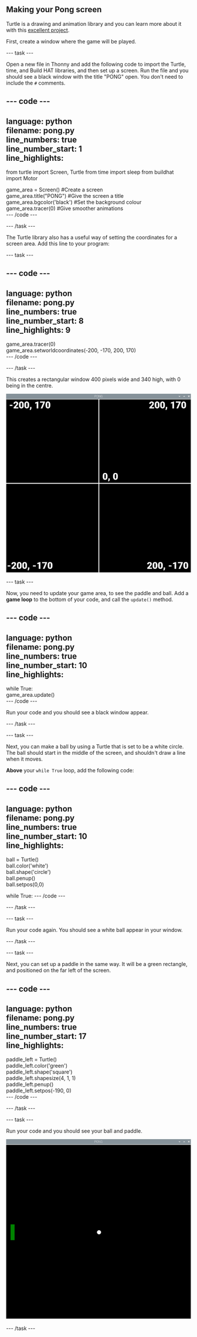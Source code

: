 ## Making your Pong screen

Turtle is a drawing and animation library and you can learn more about it with this [excellent project](https://projects.raspberrypi.org/en/projects/turtle-race). 


First, create a window where the game will be played. 

--- task ---

Open a new file in Thonny and add the following code to import the Turtle, time, and Build HAT libraries, and then set up a screen. Run the file and you should see a black window with the title "PONG" open. You don't need to include the `#` comments.

--- code ---
---
language: python   
filename: pong.py   
line_numbers: true   
line_number_start: 1  
line_highlights:   
---
from turtle import Screen, Turtle
from time import sleep 
from buildhat import Motor   

game_area = Screen() #Create a screen   
game_area.title("PONG") #Give the screen a title   
game_area.bgcolor('black') #Set the background colour   
game_area.tracer(0) #Give smoother animations   
--- /code ---

--- /task ---

The Turtle library also has a useful way of setting the coordinates for a screen area. Add this line to your program:

--- task ---

--- code ---
---
language: python   
filename: pong.py   
line_numbers: true   
line_number_start: 8   
line_highlights: 9   
---
game_area.tracer(0)   
game_area.setworldcoordinates(-200, -170, 200, 170)   
--- /code ---

--- /task ---

This creates a rectangular window 400 pixels wide and 340 high, with 0 being in the centre. 

![A screenshot of the game window, showing the co-ordinates of each corner and the centre. Top left is -200,170, top right is 200,170, bottom left is -200,-170, and bottom right is 200,-170. The centre is 0,0.](images/coords.png)

--- task ---

Now, you need to update your game area, to see the paddle and ball. Add a **game loop** to the bottom of your code, and call the `update()` method.

--- code ---
---
language: python   
filename: pong.py   
line_numbers: true   
line_number_start: 10   
line_highlights:   
---

while True:   
    game_area.update()   
--- /code ---

Run your code and you should see a black window appear.

--- /task ---

--- task ---

Next, you can make a ball by using a Turtle that is set to be a white circle. The ball should start in the middle of the screen, and shouldn't draw a line when it moves.

**Above** your `while True` loop, add the following code:

--- code ---
---
language: python   
filename: pong.py   
line_numbers: true   
line_number_start: 10   
line_highlights:   
---

ball = Turtle()   
ball.color('white')   
ball.shape('circle')   
ball.penup()   
ball.setpos(0,0)   

while True:
--- /code ---

--- /task ---

--- task ---

Run your code again. You should see a white ball appear in your window.

--- /task ---

--- task ---

Next, you can set up a paddle in the same way. It will be a green rectangle, and positioned on the far left of the screen.

--- code ---
---
language: python   
filename: pong.py   
line_numbers: true   
line_number_start: 17   
line_highlights:    
---

paddle_left = Turtle()   
paddle_left.color('green')   
paddle_left.shape('square')   
paddle_left.shapesize(4, 1, 1)   
paddle_left.penup()   
paddle_left.setpos(-190, 0)   
--- /code ---

--- /task ---

--- task ---

Run your code and you should see your ball and paddle.

![A white ball in the centre of a black window, with a green paddle on the far left.](images/pong_static.png)

--- /task ---
